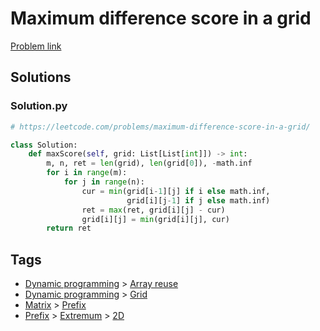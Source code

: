 # Maximum difference score in a grid

[Problem link](https://leetcode.com/problems/maximum-difference-score-in-a-grid/)

## Solutions


### Solution.py
```py
# https://leetcode.com/problems/maximum-difference-score-in-a-grid/

class Solution:
    def maxScore(self, grid: List[List[int]]) -> int:
        m, n, ret = len(grid), len(grid[0]), -math.inf
        for i in range(m):
            for j in range(n):
                cur = min(grid[i-1][j] if i else math.inf,
                          grid[i][j-1] if j else math.inf)
                ret = max(ret, grid[i][j] - cur)
                grid[i][j] = min(grid[i][j], cur)
        return ret
```
## Tags

* [Dynamic programming](/Collections/dynamic-programming.md#dynamic-programming) > [Array reuse](/Collections/dynamic-programming.md#array-reuse)
* [Dynamic programming](/Collections/dynamic-programming.md#dynamic-programming) > [Grid](/Collections/dynamic-programming.md#grid)
* [Matrix](/Collections/matrix.md#matrix) > [Prefix](/Collections/matrix.md#prefix)
* [Prefix](/Collections/prefix.md#prefix) > [Extremum](/Collections/prefix.md#extremum) > [2D](/Collections/prefix.md#2d)

